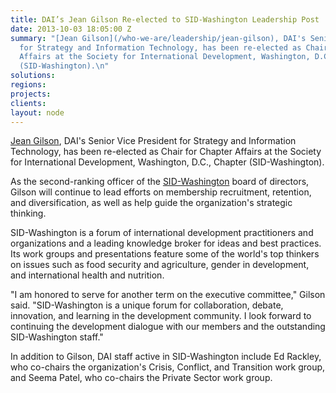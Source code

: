 ```yaml
---
title: DAI’s Jean Gilson Re-elected to SID-Washington Leadership Post
date: 2013-10-03 18:05:00 Z
summary: "[Jean Gilson](/who-we-are/leadership/jean-gilson), DAI's Senior Vice President
  for Strategy and Information Technology, has been re-elected as Chair for Chapter
  Affairs at the Society for International Development, Washington, D.C., Chapter
  (SID-Washington).\n"
solutions: 
regions: 
projects: 
clients: 
layout: node
---
```


[Jean Gilson][1], DAI's Senior Vice President for Strategy and Information Technology, has been re-elected as Chair for Chapter Affairs at the Society for International Development, Washington, D.C., Chapter (SID-Washington).

As the second-ranking officer of the [SID-Washington][2] board of directors, Gilson will continue to lead efforts on membership recruitment, retention, and diversification, as well as help guide the organization's strategic thinking.

SID-Washington is a forum of international development practitioners and organizations and a leading knowledge broker for ideas and best practices. Its work groups and presentations feature some of the world's top thinkers on issues such as food security and agriculture, gender in development, and international health and nutrition.

"I am honored to serve for another term on the executive committee," Gilson said. "SID-Washington is a unique forum for collaboration, debate, innovation, and learning in the development community. I look forward to continuing the development dialogue with our members and the outstanding SID-Washington staff."

In addition to Gilson, DAI staff active in SID-Washington include Ed Rackley, who co-chairs the organization's Crisis, Conflict, and Transition work group, and Seema Patel, who co-chairs the Private Sector work group.

[1]: /who-we-are/leadership/jean-gilson
[2]: http://bit.ly/19nTxQi
